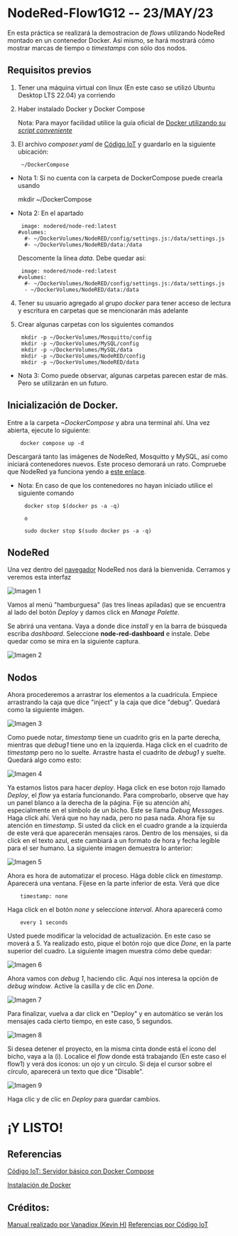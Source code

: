 # NodeRed-Flow1G12 -- 23/MAY/23

En esta práctica se realizará la demostracion de _flows_ utilizando NodeRed montado en un contenedor Docker. Así mismo, se hará mostrará cómo mostrar marcas de tiempo o _timestamps_ con sólo dos nodos. 

## Requisitos previos

1. Tener una máquina virtual con linux (En este caso se utilizó Ubuntu Desktop LTS 22.04) ya corriendo
2. Haber instalado Docker y Docker Compose 

    Nota: Para mayor facilidad utilice la guía oficial de [Docker utilizando su _script conveniente_](https://docs.docker.com/engine/install/ubuntu/#install-using-the-convenience-script)

3. El archivo _composer.yaml_ de [Código IoT](https://github.com/codigo-iot/servidor-IoT-basico-docker-compose) y guardarlo en la siguiente ubicación:

        ~/DockerCompose
 -   Nota 1: Si no cuenta con la carpeta de DockerCompose puede crearla usando

        mkdir ~/DockerCompose

- Nota 2: En el apartado
    ~~~
     image: nodered/node-red:latest
    #volumes:
      #- ~/DockerVolumes/NodeRED/config/settings.js:/data/settings.js
      #- ~/DockerVolumes/NodeRED/data:/data
    ~~~
    Descomente la línea _data_. Debe quedar así:
    ~~~
     image: nodered/node-red:latest
    #volumes:
      #- ~/DockerVolumes/NodeRED/config/settings.js:/data/settings.js
      - ~/DockerVolumes/NodeRED/data:/data
    ~~~

4. Tener su usuario agregado al grupo _docker_ para tener acceso de lectura y escritura en carpetas que se mencionarán más adelante

5. Crear algunas carpetas con los siguientes comandos

        mkdir -p ~/DockerVolumes/Mosquitto/config
        mkdir -p ~/DockerVolumes/MySQL/config
        mkdir -p ~/DockerVolumes/MySQL/data
        mkdir -p ~/DockerVolumes/NodeRED/config
        mkdir -p ~/DockerVolumes/NodeRED/data

- Nota 3: Como puede observar, algunas carpetas parecen estar de más. Pero se utilizarán en un futuro.

## Inicialización de Docker. 

Entre a la carpeta _~DockerCompose_ y abra una terminal ahí. Una vez abierta, ejecute lo siguiente: 

        docker compose up -d

Descargará tanto las imágenes de NodeRed, Mosquitto y MySQL, así como iniciará contenedores nuevos. Este proceso demorará un rato. Compruebe que NodeRed ya funciona yendo a [este enlace](127.0.0.1:1880).

- Nota: En caso de que los contenedores no hayan iniciado utilice el siguiente comando


        docker stop $(docker ps -a -q)
        
        o

        sudo docker stop $(sudo docker ps -a -q)

## NodeRed

Una vez dentro del [navegador](127.0.0.1:1880) NodeRed nos dará la bienvenida. Cerramos y veremos esta interfaz

![Imagen 1]()

Vamos al menú "hamburguesa" (las tres lineas apiladas) que se encuentra al lado del botón _Deploy_ y damos click en _Manage Palette_.

Se abrirá una ventana. Vaya a donde dice _install_ y en la barra de búsqueda escriba _dashboard_. Seleccione **node-red-dashboard** e instale. Debe quedar como se mira en la siguiente captura. 

![Imagen 2]()

## Nodos

Ahora procederemos a arrastrar los elementos a la cuadrícula. Empiece arrastrando la caja que dice "inject" y la caja que dice "debug". Quedará como la siguiente imágen. 

![Imagen 3]()

Como puede notar, _timestamp_ tiene un cuadrito gris en la parte derecha, mientras que _debug1_ tiene uno en la izquierda. Haga click en el cuadrito de _timestamp_ pero no lo suelte. Arrastre hasta el cuadrito de _debug1_ y suelte. Quedará algo como esto: 

![Imagen 4]()

Ya estamos listos para hacer _deploy_. Haga click en ese boton rojo llamado _Deploy_, el _flow_ ya estaría funcionando. Para comprobarlo, observe que hay un panel blanco a la derecha de la página. Fije su atención ahí, especialmente en el símbolo de un bicho. Este se llama _Debug Messages_. Haga click ahí. Verá que no hay nada, pero no pasa nada. Ahora fije su atención en _timestamp_. Si usted da click en el cuadro grande a la izquierda de este verá que aparecerán mensajes raros. Dentro de los mensajes, si da click en el texto azul, este cambiará a un formato de hora y fecha legible para el ser humano. La siguiente imagen demuestra lo anterior: 

![Imagen 5]()

Ahora es hora de automatizar el proceso. Hága doble click en _timestamp_. Aparecerá una ventana. Fíjese en la parte inferior de esta. Verá que dice 

        timestamp: none

Haga click en el botón _none_ y seleccione _interval_. Ahora aparecerá como

        every 1 seconds

Usted puede modificar la velocidad de actualización. En este caso se moverá a 5. Ya realizado esto, pique el botón rojo que dice _Done_, en la parte superior del cuadro. La siguiente imagen muestra cómo debe quedar:

![Imagen 6]()

Ahora vamos con _debug 1_, haciendo clic. Aquí nos interesa la opción de _debug window_. Active la casilla y de clic en _Done_. 

![Imagen 7]()


Para finalizar, vuelva a dar click en "Deploy" y en automático se verán los mensajes cada cierto tiempo, en este caso, 5 segundos. 

![Imagen 8]()

Si desea detener el proyecto, en la misma cinta donde está el ícono del bicho, vaya a la (i). Localice el _flow_ donde está trabajando (En este caso el flow1) y verá dos íconos: un ojo y un círculo. Si deja el cursor sobre el círculo, aparecerá un texto que dice "Disable". 

![Imagen 9]()

Haga clic y de clic en _Deploy_ para guardar cambios. 

# ¡Y LISTO!

## Referencias

[Código IoT: Servidor básico con Docker Compose](https://github.com/codigo-iot/servidor-IoT-basico-docker-compose)

[Instalación de Docker](https://docs.docker.com/engine/install/ubuntu/#install-using-the-convenience-script)

## Créditos: 

[Manual realizado por Vanadiox (Kevin H)](https://github.com/Vanadiox)
[Referencias por Código IoT](https://github.com/codigo-iot)


